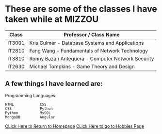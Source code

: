 # These are some of the classes I have taken while at MIZZOU

| Class  | Professor / Class Name |
| ------  | ----------- |
| IT3001    | Kris Culmer - Database Systems and Applications  |
| IT2810 | Fang Wang - Fundamentals of Network Technology |
| IT3810    | Ronny Bazan Antequera - Computer Network Security |
| IT2630    | Michael Tompkins - Game Theory and Design |

## A few things I have learned are:

Programming Languages:

    HTML            CSS
    CSS             Python
    Python          MySQL
    MongoDB         Angular
    
    
    
    
[CLick Here to Return to Homepage](README.md)
[CLick Here to go to Hobbies Page](README.md)
 
 
    
    

